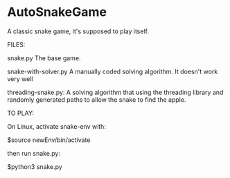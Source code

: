 # AutoSnakeGame
A classic snake game, it's supposed to play itself.

FILES:

snake.py
	The base game.

snake-with-solver.py
	A manually coded solving algorithm. 
	It doesn't work very well

threading-snake.py:
	A solving algorithm that using the threading library
	and randomly generated paths to allow the snake to find the apple. 

TO PLAY:

On Linux, activate snake-env with:

$source newEnv/bin/activate

then run snake.py:

$python3 snake.py

